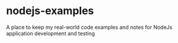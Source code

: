 # nodejs-examples
A place to keep my real-world code examples and notes for NodeJs application development and testing
